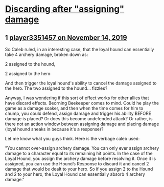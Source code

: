 # [Discarding after &quot;assigning&quot; damage](https://community.fantasyflightgames.com/topic/302280-discarding-after-assigning-damage/)

## 1 [player3351457 on November 14, 2019](https://community.fantasyflightgames.com/topic/302280-discarding-after-assigning-damage/?do=findComment&comment=3828407)

So Caleb ruled, in an interesting case, that the loyal hound can essentially take 4 archery damage, broken down as:

2 assigned to the hound,

2 assigned to the hero

And then trigger the loyal hound's ability to cancel the damage assigned to the hero. The two assigned to the hound... fizzles?

Anyway, I was wondering if this sort of effect works for other allies that have discard effects. Beorning Beekeeper comes to mind. Could he play the game as a damage soaker, and then when the time comes for him to chump, you could defend, assign damage and trigger his ability BEFORE damage is placed? Or does this become undefended attack? Or rather, is there not an action window between assigning damage and placing damage (loyal hound sneaks in because it's a response)? 

Let me know what you guys think. Here is the verbage caleb used:

"You cannot over-assign archery damage. You can only ever assign archery damage to a character equal to its remaining hit points. In the case of the Loyal Hound, you assign the archery damage before resolving it. Once it is assigned, you can use the Hound’s Response to discard it and cancel 2 damage that would be dealt to your hero. So if you assign 2 to the Hound and 2 to your hero, the Loyal Hound can essentially absorb 4 archery damage."

